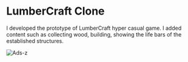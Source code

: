 # LumberCraft Clone
 I developed the prototype of LumberCraft hyper casual game. I added content such as collecting wood, building, showing the life bars of the established structures.

<img src="https://i.imgur.com/FfuBR6F.gif" alt="Ads-z" border="0">
